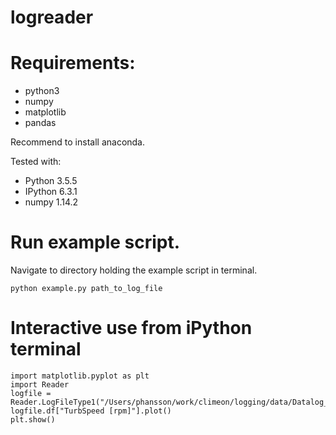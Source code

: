 # logreader

# Requirements:
- python3
- numpy
- matplotlib
- pandas

Recommend to install anaconda.

Tested with:
- Python 3.5.5 
- IPython 6.3.1
- numpy 1.14.2

# Run example script.
Navigate to directory holding the example script in terminal. 
```
python example.py path_to_log_file
```


# Interactive use from iPython terminal
```
import matplotlib.pyplot as plt
import Reader
logfile = Reader.LogFileType1("/Users/phansson/work/climeon/logging/data/Datalog_2018_05_03_01_00_02.csv")
logfile.df["TurbSpeed [rpm]"].plot()
plt.show()
```
